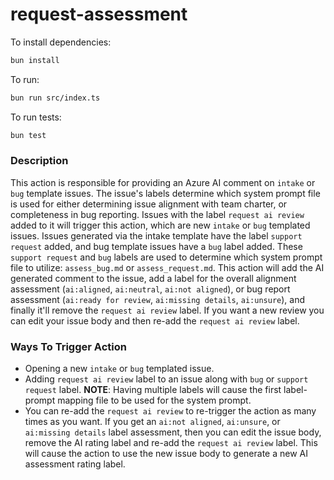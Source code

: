 # request-assessment

To install dependencies:

```bash
bun install
```

To run:

```bash
bun run src/index.ts
```

To run tests:

```bash
bun test
```

### Description
This action is responsible for providing an Azure AI comment on `intake` or `bug` template issues. The issue's labels determine which system prompt file is used for either determining issue alignment with team charter, or completeness in bug reporting. Issues with the label `request ai review` added to it will trigger this action, which are new `intake` or `bug` templated issues. Issues generated via the intake template have the label `support request` added, and bug template issues have a `bug` label added. These `support request` and `bug` labels are used to determine which system prompt file to utilize: `assess_bug.md` or `assess_request.md`. This action will add the AI generated comment to the issue, add a label for the overall alignment assessment (`ai:aligned`, `ai:neutral`, `ai:not aligned`), or bug report assessment (`ai:ready for review`, `ai:missing details`, `ai:unsure`), and finally it'll remove the `request ai review` label. If you want a new review you can edit your issue body and then re-add the `request ai review` label. 

### Ways To Trigger Action
- Opening a new `intake` or `bug` templated issue.
- Adding `request ai review` label to an issue along with `bug` or `support request` label. **NOTE**: Having multiple labels will cause the first label-prompt mapping file to be used for the system prompt.
- You can re-add the `request ai review` to re-trigger the action as many times as you want. If you get an `ai:not aligned`, `ai:unsure`, or `ai:missing details` label assessment, then you can edit the issue body, remove the AI rating label and re-add the `request ai review` label. This will cause the action to use the new issue body to generate a new AI assessment rating label.
